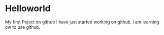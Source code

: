 # Helloworld
My first Poject on github
I have just started working on github.
I am learning ow to use github.
